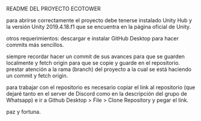 README DEL PROYECTO ECOTOWER

para abrirse correctamente el proyecto debe tenerse instalado Unity Hub y la versión Unity 2019.4.18.f1 que se encuentra en la página oficial de Unity.

otros requerimientos: descargar e instalar GitHub Desktop para hacer commits más sencillos.

siempre recordar hacer un commit de sus avances para que se guarden localmente y fetch origin para que se copie y guarde en el repositorio.
prestar atención a la rama (branch) del proyecto a la cual se está haciendo un commit y fetch origin.

para trabajar con el repositorio es necesario copiar el link al repositorio (que dejaré tanto en el server de Discord como en la descripción del grupo de Whatsapp)
e ir a Github Desktop > File > Clone Repository y pegar el link.

paz y fortuna.
